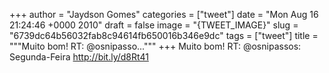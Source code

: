 
+++
author = "Jaydson Gomes"
categories = ["tweet"]
date = "Mon Aug 16 21:24:46 +0000 2010"
draft = false
image = "{TWEET_IMAGE}"
slug = "6739dc64b56032fab8c94614fb650016b346e9dc"
tags = ["tweet"]
title = """Muito bom! RT: @osnipasso..."""
+++
Muito bom! RT: @osnipassos: Segunda-Feira http://bit.ly/d8Rt41
